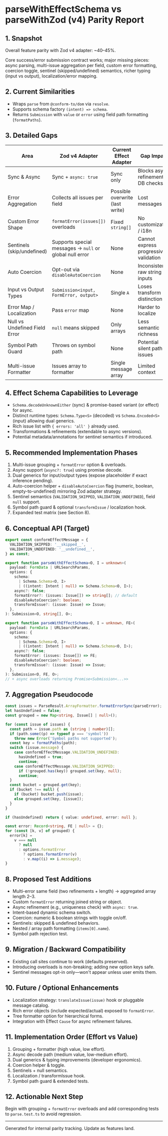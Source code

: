 # parseWithEffectSchema vs parseWithZod (v4) Parity Report

## 1. Snapshot

Overall feature parity with Zod v4 adapter: ~40–45%.

Core success/error submission contract works; major missing pieces: async parsing, multi-issue aggregation per field, custom error formatting, coercion toggle, sentinel (skipped/undefined) semantics, richer typing (input vs output), localization/error mapping.

## 2. Current Similarities

- Wraps `parse` from `@conform-to/dom` via `resolve`.
- Supports schema factory `(intent) => schema`.
- Returns `Submission` with `value` or `error` using field path formatting (`formatPaths`).

## 3. Detailed Gaps

| Area                          | Zod v4 Adapter                                           | Current Effect Adapter          | Gap Impact                            |
| ----------------------------- | -------------------------------------------------------- | ------------------------------- | ------------------------------------- |
| Sync & Async                  | Sync + `async: true`                                     | Sync only                       | Blocks async refinements / DB checks  |
| Error Aggregation             | Collects all issues per field                            | Possible overwrite (last write) | Lost messages                         |
| Custom Error Shape            | `formatError(issues[])` overloads                        | Fixed `string[]`                | No customization / i18n               |
| Sentinels (skip/undefined)    | Supports special messages -> `null` or global null error | None                            | Cannot express progressive validation |
| Auto Coercion                 | Opt-out via `disableAutoCoercion`                        | None                            | Inconsistent raw string inputs        |
| Input vs Output Types         | `Submission<input, FormError, output>`                   | Single `A`                      | Loses transform distinction           |
| Error Map / Localization      | Pass `error` map                                         | None                            | Harder to localize                    |
| Null vs Undefined Field Error | `null` means skipped                                     | Only arrays                     | Less semantic richness                |
| Symbol Path Guard             | Throws on symbol path                                    | None                            | Potential silent path issues          |
| Multi-issue Formatter         | Issues array to formatter                                | Single message array            | Limited context                       |

## 4. Effect Schema Capabilities to Leverage

- `Schema.decodeUnknownEither` (sync) & promise-based variant (or effect) for async.
- Distinct runtime types: `Schema.Type<S>` (decoded) vs `Schema.Encoded<S>` (input) allowing dual generics.
- Rich issue list with `{ errors: 'all' }` already used.
- Transformations & refinements (extendable to async versions).
- Potential metadata/annotations for sentinel semantics if introduced.

## 5. Recommended Implementation Phases

1. Multi-issue grouping + `formatError` option & overloads.
2. Async support (`async?: true`) using promise decode.
3. Dual generics for input/output types (expose placeholder if exact inference pending).
4. Auto-coercion helper + `disableAutoCoercion` flag (numeric, boolean, empty-to-undefined) mirroring Zod adapter strategy.
5. Sentinel semantics (`VALIDATION_SKIPPED`, `VALIDATION_UNDEFINED`), field `null` support.
6. Symbol path guard & optional `transformIssue` / localization hook.
7. Expanded test matrix (see Section 8).

## 6. Conceptual API (Target)

```ts
export const conformEffectMessage = {
  VALIDATION_SKIPPED: '__skipped__',
  VALIDATION_UNDEFINED: '__undefined__',
} as const;

export function parseWithEffectSchema<O, I = unknown>(
  payload: FormData | URLSearchParams,
  options: {
    schema:
      | Schema.Schema<O, I>
      | ((intent: Intent | null) => Schema.Schema<O, I>);
    async?: false;
    formatError?: (issues: Issue[]) => string[]; // default
    disableAutoCoercion?: boolean;
    transformIssue?: (issue: Issue) => Issue;
  },
): Submission<O, string[], O>;

export function parseWithEffectSchema<O, I = unknown, FE>(
  payload: FormData | URLSearchParams,
  options: {
    schema:
      | Schema.Schema<O, I>
      | ((intent: Intent | null) => Schema.Schema<O, I>);
    async?: false;
    formatError: (issues: Issue[]) => FE;
    disableAutoCoercion?: boolean;
    transformIssue?: (issue: Issue) => Issue;
  },
): Submission<O, FE, O>;
// + async overloads returning Promise<Submission<...>>
```

## 7. Aggregation Pseudocode

```ts
const issues = ParseResult.ArrayFormatter.formatErrorSync(parseError);
let hasUndefined = false;
const grouped = new Map<string, Issue[] | null>();

for (const issue of issues) {
  const path = issue.path as (string | number)[];
  if (path.some((p) => typeof p === 'symbol'))
    throw new Error('Symbol paths not supported');
  const key = formatPaths(path);
  switch (issue.message) {
    case conformEffectMessage.VALIDATION_UNDEFINED:
      hasUndefined = true;
      continue;
    case conformEffectMessage.VALIDATION_SKIPPED:
      if (!grouped.has(key)) grouped.set(key, null);
      continue;
  }
  const bucket = grouped.get(key);
  if (bucket !== null) {
    if (bucket) bucket.push(issue);
    else grouped.set(key, [issue]);
  }
}

if (hasUndefined) return { value: undefined, error: null };

const error: Record<string, FE | null> = {};
for (const [k, v] of grouped) {
  error[k] =
    v === null
      ? null
      : options.formatError
        ? options.formatError(v)
        : v.map((i) => i.message);
}
```

## 8. Proposed Test Additions

- Multi-error same field (two refinements + length) → aggregated array length 2–3.
- Custom `formatError` returning joined string or object.
- Async refinement (e.g., uniqueness check) with `async: true`.
- Intent-based dynamic schema switch.
- Coercion: numeric & boolean strings with toggle on/off.
- Sentinels: skipped & undefined behaviors.
- Nested / array path formatting (`items[0].name`).
- Symbol path rejection test.

## 9. Migration / Backward Compatibility

- Existing call sites continue to work (defaults preserved).
- Introducing overloads is non-breaking; adding new option keys safe.
- Sentinel messages opt-in only—won't appear unless user emits them.

## 10. Future / Optional Enhancements

- Localization strategy: `translateIssue(issue)` hook or pluggable message catalog.
- Rich error objects (include expected/actual) exposed to `formatError`.
- Tree formatter option for hierarchical forms.
- Integration with Effect `Cause` for async refinement failures.

## 11. Implementation Order (Effort vs Value)

1. Grouping + formatter (high value, low effort).
2. Async decode path (medium value, low-medium effort).
3. Dual generics & typing improvements (developer ergonomics).
4. Coercion helper & toggle.
5. Sentinels + null semantics.
6. Localization / transformIssue hook.
7. Symbol path guard & extended tests.

## 12. Actionable Next Step

Begin with grouping + `formatError` overloads and add corresponding tests to `parse.test.ts` to avoid regression.

---

Generated for internal parity tracking. Update as features land.
